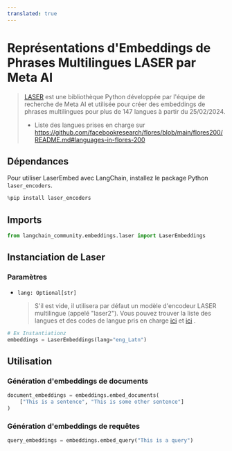 ```yaml
---
translated: true
---
```


# Représentations d'Embeddings de Phrases Multilingues LASER par Meta AI

>[LASER](https://github.com/facebookresearch/LASER/) est une bibliothèque Python développée par l'équipe de recherche de Meta AI et utilisée pour créer des embeddings de phrases multilingues pour plus de 147 langues à partir du 25/02/2024.
>- Liste des langues prises en charge sur https://github.com/facebookresearch/flores/blob/main/flores200/README.md#languages-in-flores-200

## Dépendances

Pour utiliser LaserEmbed avec LangChain, installez le package Python `laser_encoders`.

```python
%pip install laser_encoders
```

## Imports

```python
from langchain_community.embeddings.laser import LaserEmbeddings
```

## Instanciation de Laser

### Paramètres

- `lang: Optional[str]`
    >S'il est vide, il utilisera par défaut un modèle d'encodeur LASER multilingue (appelé "laser2").
    Vous pouvez trouver la liste des langues et des codes de langue pris en charge [ici](https://github.com/facebookresearch/flores/blob/main/flores200/README.md#languages-in-flores-200)
    et [ici](https://github.com/facebookresearch/LASER/blob/main/laser_encoders/language_list.py)
.

```python
# Ex Instantiationz
embeddings = LaserEmbeddings(lang="eng_Latn")
```

## Utilisation

### Génération d'embeddings de documents

```python
document_embeddings = embeddings.embed_documents(
    ["This is a sentence", "This is some other sentence"]
)
```

### Génération d'embeddings de requêtes

```python
query_embeddings = embeddings.embed_query("This is a query")
```
